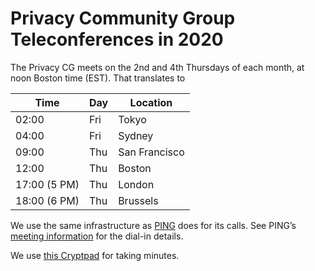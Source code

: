 # Privacy Community Group Teleconferences in 2020

The Privacy CG meets on the 2nd and 4th Thursdays of each month, at noon
Boston time (EST). That translates to

| Time  | Day | Location |
| ------| --- | -------- |
| 02:00 | Fri | Tokyo |
| 04:00 | Fri | Sydney |
| 09:00 | Thu | San Francisco |
| 12:00 | Thu | Boston |
| 17:00 (5 PM) | Thu | London |
| 18:00 (6 PM) | Thu | Brussels |

We use the same infrastructure as [PING](https://www.w3.org/Privacy/IG/)
does for its calls. See PING’s [meeting information](https://www.w3.org/Privacy/IG/#meeting-information)
for the dial-in details.

We use [this Cryptpad](https://cryptpad.w3ctag.org/code/#/2/code/edit/ZrkcuhmVbx1OGyWlTX5L0j8T/) for taking minutes.
